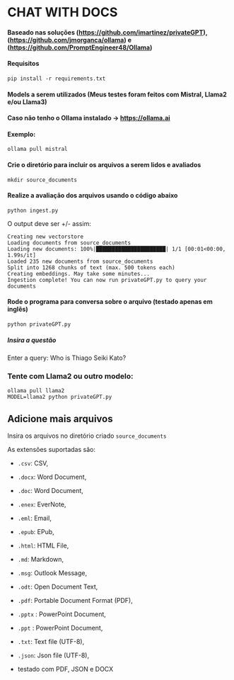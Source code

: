 # CHAT WITH DOCS

#### Baseado nas soluções (https://github.com/imartinez/privateGPT), (https://github.com/jmorganca/ollama) e (https://github.com/PromptEngineer48/Ollama)

#### Requisitos
```
pip install -r requirements.txt
```

#### Models a serem utilizados (Meus testes foram feitos com Mistral, Llama2 e/ou Llama3)
#### Caso não tenho o Ollama instalado -> https://ollama.ai
#### Exemplo:
```
ollama pull mistral
```

#### Crie o diretório para incluir os arquivos a serem lidos e avaliados
```
mkdir source_documents
```

#### Realize a avaliação dos arquivos usando o código abaixo
```
python ingest.py
```

O output deve ser +/- assim:
```shell
Creating new vectorstore
Loading documents from source_documents
Loading new documents: 100%|██████████████████████| 1/1 [00:01<00:00,  1.99s/it]
Loaded 235 new documents from source_documents
Split into 1268 chunks of text (max. 500 tokens each)
Creating embeddings. May take some minutes...
Ingestion complete! You can now run privateGPT.py to query your documents
```

#### Rode o programa para conversa sobre o arquivo (testado apenas em inglês)
```
python privateGPT.py
```

##### Insira a questão
Enter a query: Who is Thiago Seiki Kato?


### Tente com Llama2 ou outro modelo:
```
ollama pull llama2
MODEL=llama2 python privateGPT.py
```

## Adicione mais arquivos

Insira os arquivos no diretório criado `source_documents`

As extensões suportadas são:

- `.csv`: CSV,
- `.docx`: Word Document,
- `.doc`: Word Document,
- `.enex`: EverNote,
- `.eml`: Email,
- `.epub`: EPub,
- `.html`: HTML File,
- `.md`: Markdown,
- `.msg`: Outlook Message,
- `.odt`: Open Document Text,
- `.pdf`: Portable Document Format (PDF),
- `.pptx` : PowerPoint Document,
- `.ppt` : PowerPoint Document,
- `.txt`: Text file (UTF-8),
- `.json`: Json file (UTF-8),

- testado com PDF, JSON e DOCX
